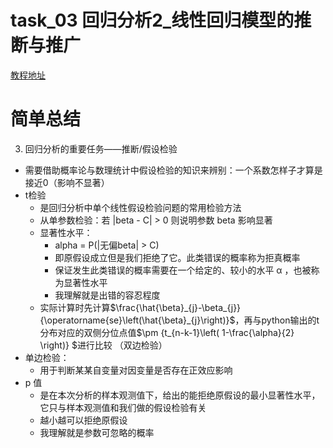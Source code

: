 # task_03 回归分析2_线性回归模型的推断与推广

[教程地址](https://github.com/Git-Model/Modeling-Universe/blob/main/Data%20Analysis%20and%20Statistical%20Modeling/task_03%20%E5%9B%9E%E5%BD%92%E5%88%86%E6%9E%902_%E7%BA%BF%E6%80%A7%E5%9B%9E%E5%BD%92%E6%A8%A1%E5%9E%8B%E7%9A%84%E6%8E%A8%E6%96%AD%E4%B8%8E%E6%8E%A8%E5%B9%BF/%E5%9B%9E%E5%BD%922.ipynb)

# 简单总结
3. 回归分析的重要任务——推断/假设检验
  * 需要借助概率论与数理统计中假设检验的知识来辨别：一个系数怎样子才算是接近0（影响不显著）
  * t检验
    * 是回归分析中单个线性假设检验问题的常用检验方法
    * 从单参数检验：若 |beta - C| > 0 则说明参数 beta 影响显著
    * 显著性水平：
      * alpha = P(|无偏beta| > C)
      * 即原假设成立但是我们拒绝了它。此类错误的概率称为拒真概率
      * 保证发生此类错误的概率需要在一个给定的、较小的水平 α ，也被称为显著性水平
      * 我理解就是出错的容忍程度
    * 实际计算时先计算$\frac{\hat{\beta}_{j}-\beta_{j}}{\operatorname{se}\left(\hat{\beta}_{j}\right)}$，再与python输出的t分布对应的双侧分位点值$\pm {t_{n-k-1}\left( 1-\frac{\alpha}{2} \right)} $进行比较 （双边检验）
  * 单边检验：
    * 用于判断某某自变量对因变量是否存在正效应影响
  * p 值
    * 是在本次分析的样本观测值下，给出的能拒绝原假设的最小显著性水平，它只与样本观测值和我们做的假设检验有关
    * 越小越可以拒绝原假设
    * 我理解就是参数可忽略的概率
